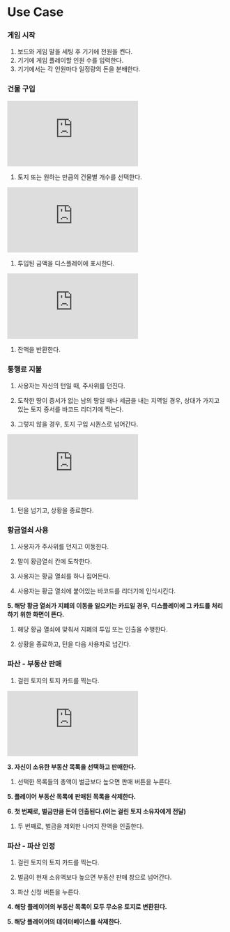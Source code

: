 Use Case
========

### 게임 시작

1.	보드와 게임 말을 세팅 후 기기에 전원을 켠다.
2.	기기에 게임 플레이할 인원 수를 입력한다.
3.	기기에서는 각 인원마다 일정량의 돈을 분배한다.

### 건물 구입

![1. 건물을 구입하려는 토지 카드의 바코드를 인식시킨다.](https://github.com/MagmaTart/ModuBuru/blob/master/detailed/1.md)

1.	토지 또는 원하는 만큼의 건물별 개수를 선택한다.

![3. 디스플레이에 표시된 건물의 가격만큼 기기에 돈을 넣는다.](https://github.com/MagmaTart/ModuBuru/blob/master/detailed/2.md)

1.	투입된 금액을 디스플레이에 표시한다.

![5. 투입된 금액이 건물 가격 이상이면 건물 서랍을 연다.](https://github.com/MagmaTart/ModuBuru/blob/master/detailed/3.md)

1.	잔액을 반환한다.

### 통행료 지불

1.	사용자는 자신의 턴일 때, 주사위를 던진다.

2.	도착한 땅이 증서가 없는 남의 땅일 때나 세금을 내는 지역일 경우, 상대가 가지고 있는 토지 증서를 바코드 리더기에 찍는다.

3.	그렇지 않을 경우, 토지 구입 시퀀스로 넘어간다.

![4. 지불할 액수가 디스플레이에 나오고 그 액수 만큼 돈을 넣는다. (Connected with No. 2)](https://github.com/MagmaTart/ModuBuru/blob/master/detailed/4.md)

1.	턴을 넘기고, 상황을 종료한다.

### 황금열쇠 사용

1.	사용자가 주사위를 던지고 이동한다.

2.	말이 황금열쇠 칸에 도착한다.

3.	사용자는 황금 열쇠를 하나 집어든다.

4.	사용자는 황금 열쇠에 붙어있는 바코드를 리더기에 인식시킨다.

**5. 해당 황금 열쇠가 지폐의 이동을 일으키는 카드일 경우, 디스플레이에 그 카드를 처리하기 위한 화면이 뜬다.**

1.	해당 황금 열쇠에 맞춰서 지폐의 투입 또는 인출을 수행한다.

2.	상황을 종료하고, 턴을 다음 사용자로 넘긴다.

### 파산 - 부동산 판매

1.	걸린 토지의 토지 카드를 찍는다.

![2. 벌금이 현재 소유액보다 높으면 부동산 판매 창으로 넘어간다.](https://github.com/SongKJ/ModuBuru/detailed/sell_realty_2.md)

**3. 자신이 소유한 부동산 목록을 선택하고 판매한다.**

1.	선택한 목록들의 총액이 벌금보다 높으면 판매 버튼을 누른다.

**5. 플레이어 부동산 목록에 판매된 목록을 삭제한다.**

**6. 첫 번째로, 벌금만큼 돈이 인출된다.(이는 걸린 토지 소유자에게 전달)**

1.	두 번째로, 벌금을 제외한 나머지 잔액을 인출한다.

### 파산 - 파산 인정

1.	걸린 토지의 토지 카드를 찍는다.

2.	벌금이 현재 소유액보다 높으면 부동산 판매 창으로 넘어간다.

3.	파산 신청 버튼을 누른다.

**4. 해당 플레이어의 부동산 목록이 모두 무소유 토지로 변환된다.**

**5. 해당 플레이어의 데이터베이스를 삭제한다.**

